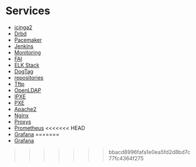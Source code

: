 # Services

* [icinga2](../icinga2)
* [Drbd](../drbd )
* [Pacemaker](../pacemaker)
* [Jenkins](../jenkins)
* [Monitoring](../monitoring)
* [FAI](../fai)
* [ELK Stack](../elk-stack)
* [DogTag](../dogtag)
* [repositories](../repositories)
* [Tftp](../tftp)
* [OpenLDAP](../openldap)
* [IPXE](../ipxe)
* [PXE](../pxe)
* [Apache2](../apache)
* [Nginx](../nginx)
* [Proxys](../proxys)
* [Prometheus](../prometheus)
<<<<<<< HEAD
* [Grafana](../grafana)
=======
* [Grafana](../grafana)
>>>>>>> bbacd8996fafa1e0ea5fd2d8bd7c77fc4364f275
